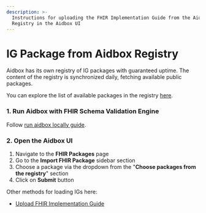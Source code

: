 ```yaml
---
description: >-
  Instructions for uploading the FHIR Implementation Guide from the Aidbox
  Registry in the Aidbox UI
---
```


# IG Package from Aidbox Registry

Aidbox has its own registry of IG packages with guaranteed uptime. The content of the registry is synchronized daily, fetching available public packages.

You can explore the list of available packages in the registry [here](../../../../modules/profiling-and-validation/fhir-schema-validator/aidbox-fhir-igs-registry.md).

### 1. Run Aidbox with FHIR Schema Validation Engine

Follow [run aidbox locally guide](../../../../getting-started/run-aidbox-locally.md).

### 2. Open the Aidbox UI

1. Navigate to the **FHIR Packages** page
2. Go to the **Import FHIR Package** sidebar section
3. Choose a package via the dropdown from the "**Choose packages from the registry**" section
4. Click on **Submit** button



Other methods for loading IGs here:

* [Upload FHIR Implementation Guide](../)
